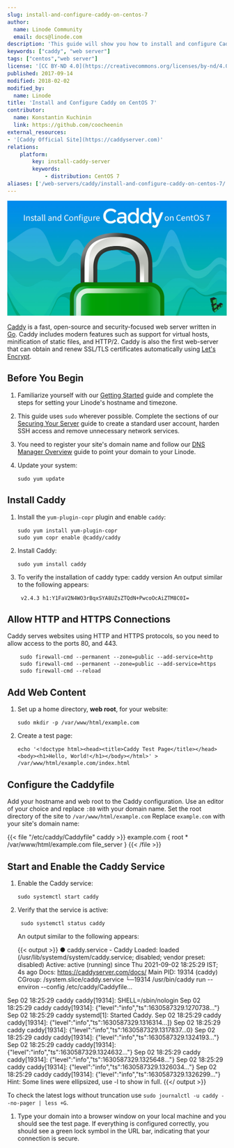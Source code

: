 ```yaml
---
slug: install-and-configure-caddy-on-centos-7
author:
  name: Linode Community
  email: docs@linode.com
description: 'This guide will show you how to install and configure Caddy and run it as a systemd service.'
keywords: ["caddy", "web server"]
tags: ["centos","web server"]
license: '[CC BY-ND 4.0](https://creativecommons.org/licenses/by-nd/4.0)'
published: 2017-09-14
modified: 2018-02-02
modified_by:
  name: Linode
title: 'Install and Configure Caddy on CentOS 7'
contributor:
  name: Konstantin Kuchinin
  link: https://github.com/coocheenin
external_resources:
- '[Caddy Official Site](https://caddyserver.com)'
relations:
    platform:
        key: install-caddy-server
        keywords:
            - distribution: CentOS 7
aliases: ['/web-servers/caddy/install-and-configure-caddy-on-centos-7/']
---
```



![Install Caddy on CentOS](Caddy.jpg)

[Caddy](https://caddyserver.com/) is a fast, open-source and security-focused web server written in [Go](https://golang.org/). Caddy includes modern features such as support for virtual hosts, minification of static files, and HTTP/2. Caddy is also the first web-server that can obtain and renew SSL/TLS certificates automatically using [Let's Encrypt](https://letsencrypt.org/).

## Before You Begin

1.  Familiarize yourself with our [Getting Started](/docs/products/platform/get-started/) guide and complete the steps for setting your Linode's hostname and timezone.

2.  This guide uses `sudo` wherever possible. Complete the sections of our [Securing Your Server](/docs/products/compute/compute-instances/guides/set-up-and-secure/) guide to create a standard user account, harden SSH access and remove unnecessary network services.

3.  You need to register your site's domain name and follow our [DNS Manager Overview](/docs/products/networking/dns-manager/#add-records) guide to point your domain to your Linode.

4.  Update your system:

        sudo yum update

## Install Caddy

1.  Install the `yum-plugin-copr` plugin and enable `caddy`:

        sudo yum install yum-plugin-copr
        sudo yum copr enable @caddy/caddy

1.  Install Caddy:

        sudo yum install caddy

1. To verify the installation of caddy type:
       caddy version
    An output similar to the following appears:

        v2.4.3 h1:Y1FaV2N4WO3rBqxSYA8UZsZTQdN+PwcoOcAiZTM8C0I=

## Allow HTTP and HTTPS Connections

Caddy serves websites using HTTP and HTTPS protocols, so you need to allow access to the ports 80, and 443.

        sudo firewall-cmd --permanent --zone=public --add-service=http
        sudo firewall-cmd --permanent --zone=public --add-service=https
        sudo firewall-cmd --reload

## Add Web Content

1.  Set up a home directory, **web root**, for your website:

        sudo mkdir -p /var/www/html/example.com

1.  Create a test page:

        echo '<!doctype html><head><title>Caddy Test Page</title></head><body><h1>Hello, World!</h1></body></html>' > /var/www/html/example.com/index.html

## Configure the Caddyfile

Add your hostname and web root to the Caddy configuration. Use an editor of your choice and replace `:80` with your domain name. Set the root directory of the site to `/var/www/html/example.com` Replace `example.com` with your site's domain name:

{{< file "/etc/caddy/Caddyfile" caddy >}}
example.com {
    root * /var/www/html/example.com
    file_server
}
{{< /file >}}

## Start and Enable the Caddy Service

1.  Enable the Caddy service:

        sudo systemctl start caddy

1. Verify that the service is active:

        sudo systemctl status caddy

    An output similar to the following appears:

    {{< output >}}
● caddy.service - Caddy
   Loaded: loaded (/usr/lib/systemd/system/caddy.service; disabled; vendor preset: disabled)
   Active: active (running) since Thu 2021-09-02 18:25:29 IST; 4s ago
     Docs: https://caddyserver.com/docs/
 Main PID: 19314 (caddy)
   CGroup: /system.slice/caddy.service
           └─19314 /usr/bin/caddy run --environ --config /etc/caddy/Caddyfile...

Sep 02 18:25:29 caddy caddy[19314]: SHELL=/sbin/nologin
Sep 02 18:25:29 caddy caddy[19314]: {"level":"info","ts":1630587329.1270738..."}
Sep 02 18:25:29 caddy systemd[1]: Started Caddy.
Sep 02 18:25:29 caddy caddy[19314]: {"level":"info","ts":1630587329.1316314...]}
Sep 02 18:25:29 caddy caddy[19314]: {"level":"info","ts":1630587329.1317837...0}
Sep 02 18:25:29 caddy caddy[19314]: {"level":"info","ts":1630587329.1324193..."}
Sep 02 18:25:29 caddy caddy[19314]: {"level":"info","ts":1630587329.1324632..."}
Sep 02 18:25:29 caddy caddy[19314]: {"level":"info","ts":1630587329.1325648..."}
Sep 02 18:25:29 caddy caddy[19314]: {"level":"info","ts":1630587329.1326034..."}
Sep 02 18:25:29 caddy caddy[19314]: {"level":"info","ts":1630587329.1326299..."}
Hint: Some lines were ellipsized, use -l to show in full.
    {{</ output >}}

To check the latest logs without truncation use `sudo journalctl -u caddy --no-pager | less +G`.

1.  Type your domain into a browser window on your local machine and you should see the test page. If everything is configured correctly, you should see a green lock symbol in the URL bar, indicating that your connection is secure.
